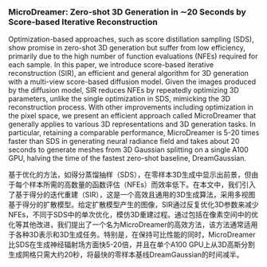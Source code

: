 ### MicroDreamer: Zero-shot 3D Generation in ∼20 Seconds by Score-based Iterative Reconstruction

Optimization-based approaches, such as score distillation sampling (SDS), show promise in zero-shot 3D generation but suffer from low efficiency, primarily due to the high number of function evaluations (NFEs) required for each sample. In this paper, we introduce score-based iterative reconstruction (SIR), an efficient and general algorithm for 3D generation with a multi-view score-based diffusion model. Given the images produced by the diffusion model, SIR reduces NFEs by repeatedly optimizing 3D parameters, unlike the single optimization in SDS, mimicking the 3D reconstruction process. With other improvements including optimization in the pixel space, we present an efficient approach called MicroDreamer that generally applies to various 3D representations and 3D generation tasks. In particular, retaining a comparable performance, MicroDreamer is 5-20 times faster than SDS in generating neural radiance field and takes about 20 seconds to generate meshes from 3D Gaussian splitting on a single A100 GPU, halving the time of the fastest zero-shot baseline, DreamGaussian.

基于优化的方法，如得分蒸馏抽样（SDS），在零样本3D生成中显示出前景，但由于每个样本所需的高数量的函数评估（NFEs）而效率低下。在本文中，我们引入了基于得分的迭代重建（SIR），这是一个高效且通用的3D生成算法，采用多视图基于得分的扩散模型。给定扩散模型产生的图像，SIR通过反复优化3D参数来减少NFEs，不同于SDS中的单次优化，模仿3D重建过程。通过包括在像素空间中的优化等其他改进，我们提出了一个名为MicroDreamer的高效方法，该方法通常适用于各种3D表示和3D生成任务。特别是，在保持可比性能的同时，MicroDreamer比SDS在生成神经辐射场方面快5-20倍，并且在单个A100 GPU上从3D高斯分割生成网格只需大约20秒，将最快的零样本基线DreamGaussian的时间减半。
